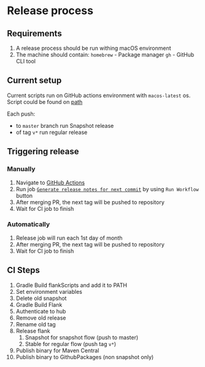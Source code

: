 # Release process

## Requirements

1. A release process should be run withing macOS environment
2. The machine should contain:
    `homebrew` - Package manager
    `gh` - GitHub CLI tool

## Current setup

Current scripts run on GitHub actions environment with `macos-latest` os.
Script could be found on [path](../.github/workflows/release.yml)

Each push:
- to `master` branch run Snapshot release
- of tag `v*` run regular release

## Triggering release 

### Manually
1. Navigate to [GitHub Actions](https://github.com/Flank/flank/actions)
2. Run job [`Generate release notes for next commit`](https://github.com/Flank/flank/actions?query=workflow%3A%22Generate+release+notes+for+next+commit%22) by using `Run Workflow` button
3. After merging PR,  the next tag will be pushed to repository
4. Wait for CI job to finish

### Automatically
1. Release job will run each 1st day of month
2. After merging PR,  the next tag will be pushed to repository
2. Wait for CI job to finish

## CI Steps
1. Gradle Build flankScripts and add it to PATH
1. Set environment variables
1. Delete old snapshot
1. Gradle Build Flank
1. Authenticate to hub
1. Remove old release
1. Rename old tag  
1. Release flank
    1. Snapshot for snapshot flow (push to master)
    2. Stable for regular flow (push tag `v*`)
1. Publish binary for Maven Central
1. Publish binary to GithubPackages (non snapshot only)
